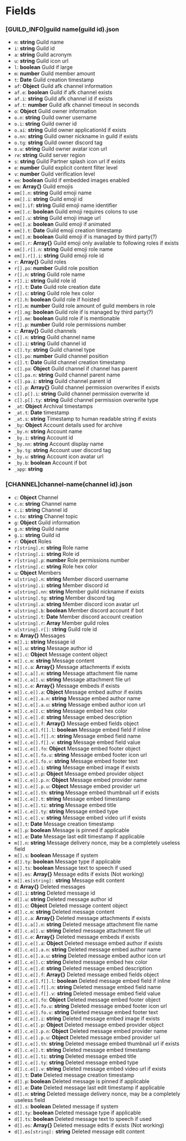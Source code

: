 # Fields
### [GUILD_INFO]guild name(guild id).json
* `n`: **string** Guild name
* `i`: **string** Guild id
* `a`: **string** Guild acronym
* `u`: **string** Guild icon url
* `l`: **boolean** Guild if large
* `m`: **number** Guild member amount
* `t`: **Date** Guild creation timestamp
* `af`: **Object** Guild afk channel information
* `af.e`: **boolean** Guild if afk channel exists
* `af.i`: **string** Guild afk channel id if exists
* `af.t`: **number** Guild afk channel timeout in seconds
* `o`: **Object** Guild owner information
* `o.n`: **string** Guild owner username
* `o.i`: **string** Guild owner id
* `o.ai`: **string** Guild owner applicationId if exists
* `o.nn`: **string** Guild owner nickname in guild if exists
* `o.tg`: **string** Guild owner discord tag
* `o.u`: **string** Guild owner avatar icon url
* `re`: **string** Guild server region
* `s`: **string** Guild Partner splash icon url if exists
* `e`: **number** Guild explicit content filter level
* `v`: **number** Guild verification level
* `ee`: **boolean** Guild if embedded images enabled
* `em`: **Array{}** Guild emojis
* `em[].n`: **string** Guild emoji name
* `em[].i`: **string** Guild emoji id
* `em[].if`: **string** Guild emoji name identifier
* `em[].c`: **boolean** Guild emoji requires colons to use
* `em[].u`: **string** Guild emoji image url
* `em[].a`: **boolean** Guild emoji if animated
* `em[].t`: **Date** Guild emoji creation timestamp
* `em[].m`: **boolean** Guild emoji if is managed by third party(?)
* `em[].r`: **Array{}** Guild emoji only available to following roles if exists
* `em[].r[].n`: **string** Guild emoji role name
* `em[].r[].i`: **string** Guild emoji role id
* `r`: **Array{}** Guild roles
* `r[].po`: **number** Guild role position
* `r[].n`: **string** Guild role name
* `r[].i`: **string** Guild role id
* `r[].t`: **Date** Guild role creation date
* `r[].c`: **string** Guild role hex color
* `r[].h`: **boolean** Guild role if hoisted
* `r[].m`: **number** Guild role amount of guild members in role
* `r[].mg`: **boolean** Guild role if is managed by third party(?)
* `r[].me`: **boolean** Guild role if is mentionable
* `r[].p`: **number** Guild role permissions number
* `c`: **Array{}** Guild channels
* `c[].n`: **string** Guild channel name
* `c[].i`: **string** Guild channel id
* `c[].ty`: **string** Guild channel type
* `c[].po`: **number** Guild channel position
* `c[].t`: **Date** Guild channel creation timestamp
* `c[].pa`: **Object** Guild channel if channel has parent
* `c[].pa.n`: **string** Guild channel parent name
* `c[].pa.i`: **string** Guild channel parent id
* `c[].p`: **Array{}** Guild channel permission overwrites if exists
* `c[].p[].i`: **string** Guild channel permission overwrite id
* `c[].p[].ty`: **string** Guild channel permission overwrite type
* `_at`: **Object** Archival timestamps
* `_at.t`: **Date** timestamp
* `_at.s`: **string** Timestamp to human readable string if exists
* `_by`: **Object** Account details used for archive
* `_by.n`: **string** Account name
* `_by.i`: **string** Account id
* `_by.nn`: **string** Account display name
* `_by.tg`: **string** Account user discord tag
* `_by.u`: **string** Account icon avatar url
* `_by.b`: **boolean** Account if bot
* `_app`: **string**

### [CHANNEL]channel-name(channel id).json
* `c`: **Object** Channel
* `c.n`: **string** Channel name
* `c.i`: **string** Channel id
* `c.to`: **string** Channel topic
* `g`: **Object** Guild information
* `g.n`: **string** Guild name
* `g.i`: **string** Guild id
* `r`: **Object** Roles
* `r[string].n`: **string** Role name
* `r[string].i`: **string** Role id
* `r[string].p`: **number** Role permissions number
* `r[string].c`: **string** Role hex color
* `u`: **Object** Members
* `u[string].n`: **string** Member discord username
* `u[string].i`: **string** Member discord id
* `u[string].nn`: **string** Member guild nickname if exists
* `u[string].tg`: **string** Member discord tag
* `u[string].a`: **string** Member discord icon avatar url
* `u[string].b`: **boolean** Member discord account if bot
* `u[string].t`: **Date** Member discord account creation
* `u[string].r`: **Array** Member guild roles
* `u[string].r[]`: s**tring** Guild role id
* `m`: **Array{}** Messages
* `m[].i`: **string** Message id
* `m[].u`: **string** Message author id
* `m[].c`: **Object** Message content object
* `m[].c.m`: **string** Message content
* `m[].c.a`: **Array{}** Message attachments if exists
* `m[].c.a[].n`: **string** Message attachment file name
* `m[].c.a[].u`: **string** Message attachment file url
* `m[].c.e`: **Array{}** Message embeds if exists
* `m[].c.e[].a`: **Object** Message embed author if exists
* `m[].c.e[].a.n`: **string** Message embed author name
* `m[].c.e[].a.u`: **string** Message embed author icon url
* `m[].c.e[].c`: **string** Message embed hex color
* `m[].c.e[].d`: **string** Message embed description
* `m[].c.e[].f`: **Array{}** Message embed fields object
* `m[].c.e[].f[].l`: **boolean** Message embed field if inline
* `m[].c.e[].f[].n`: **string** Message embed field name
* `m[].c.e[].f[].v`: **string** Message embed field value
* `m[].c.e[].fo`: **Object** Message embed footer object
* `m[].c.e[].fo.u`: **string** Message embed footer icon url
* `m[].c.e[].fo.v`: **string** Message embed footer text
* `m[].c.e[].i`: **string** Message embed image if exists
* `m[].c.e[].p`: **Object** Message embed provider object
* `m[].c.e[].p.n`: **Object** Message embed provider name
* `m[].c.e[].p.u`: **Object** Message embed provider url
* `m[].c.e[].th`: **string** Message embed thumbnail url if exists
* `m[].c.e[].t`: **string** Message embed timestamp
* `m[].c.e[].ti`: **string** Message embed title
* `m[].c.e[].ty`: **string** Message embed type
* `m[].c.e[].v`: **string** Message embed video url if exists
* `m[].t`: **Date** Message creation timestamp
* `m[].p`: **boolean** Message is pinned if applicable
* `m[].e`: **Date** Message last edit timestamp if applicable
* `m[].n`: **string** Message delivery nonce, may be a completely useless field
* `m[].s`: **boolean** Message if system
* `d[].ty`: **boolean** Message type if applicable
* `m[].ts`: **boolean** Message text to speech if used
* `m[].es`: **Array{}** Message edits if exists (Not working)
* `m[].es[string]:` **string** Message edit content
* `d`: **Array{}** Deleted messages
* `d[].i`: **string** Deleted message id
* `d[].u`: **string** Deleted message author id
* `d[].c`: **Object** Deleted message content object
* `d[].c.m`: **string** Deleted message content
* `d[].c.a`: **Array{}** Deleted message attachments if exists
* `d[].c.a[].n`: **string** Deleted message attachment file name
* `d[].c.a[].u`: **string** Deleted message attachment file url
* `d[].c.e`: **Array{}** Deleted message embeds if exists
* `d[].c.e[].a`: **Object** Deleted message embed author if exists
* `d[].c.e[].a.n`: **string** Deleted message embed author name
* `d[].c.e[].a.u`: **string** Deleted message embed author icon url
* `d[].c.e[].c`: **string** Deleted message embed hex color
* `d[].c.e[].d`: **string** Deleted message embed description
* `d[].c.e[].f`: **Array{}** Deleted message embed fields object
* `d[].c.e[].f[].l`: **boolean** Deleted message embed field if inline
* `d[].c.e[].f[].n`: **string** Deleted message embed field name
* `d[].c.e[].f[].v`: **string** Deleted message embed field value
* `d[].c.e[].fo`: **Object** Deleted message embed footer object
* `d[].c.e[].fo.u`: **string** Deleted message embed footer icon url
* `d[].c.e[].fo.v`: **string** Deleted message embed footer text
* `d[].c.e[].i`: **string** Deleted message embed image if exists
* `d[].c.e[].p`: **Object** Deleted message embed provider object
* `d[].c.e[].p.n`: **Object** Deleted message embed provider name
* `d[].c.e[].p.u`: **Object** Deleted message embed provider url
* `d[].c.e[].th`: **string** Deleted message embed thumbnail url if exists
* `d[].c.e[].t`: **string** Deleted message embed timestamp
* `d[].c.e[].ti`: **string** Deleted message embed title
* `d[].c.e[].ty`: **string** Deleted message embed type
* `d[].c.e[].v`: **string** Deleted message embed video url if exists
* `d[].t`: **Date** Deleted message creation timestamp
* `d[].p`: **boolean** Deleted message is pinned if applicable
* `d[].e`: **Date** Deleted message last edit timestamp if applicable
* `d[].n`: **string** Deleted message delivery nonce, may be a completely useless field
* `d[].s`: **boolean** Deleted message if system
* `d[].ty`: **boolean** Deleted message type if applicable
* `d[].ts`: **boolean** Deleted message text to speech if used
* `d[].es`: **Array{}** Deleted message edits if exists (Not working)
* `d[].es[string]:` **string** Deleted message edit content